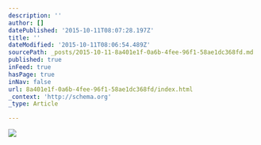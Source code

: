```yaml
---
description: ''
author: []
datePublished: '2015-10-11T08:07:28.197Z'
title: ''
dateModified: '2015-10-11T08:06:54.489Z'
sourcePath: _posts/2015-10-11-8a401e1f-0a6b-4fee-96f1-58ae1dc368fd.md
published: true
inFeed: true
hasPage: true
inNav: false
url: 8a401e1f-0a6b-4fee-96f1-58ae1dc368fd/index.html
_context: 'http://schema.org'
_type: Article

---
```

![](https://the-grid-user-content.s3-us-west-2.amazonaws.com/6a554e8b-1f5a-480f-a682-c0b52aaafa5b.png)